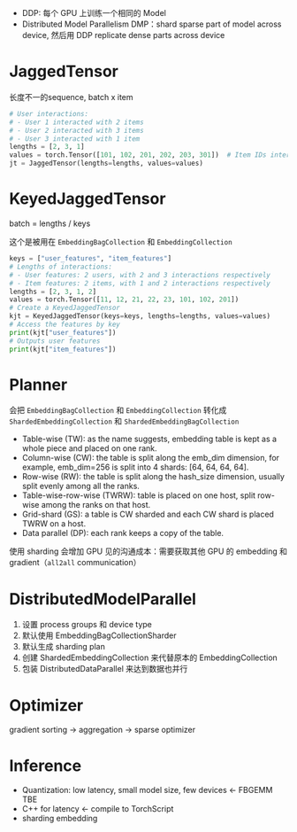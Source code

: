 - DDP: 每个 GPU 上训练一个相同的 Model
- Distributed Model Parallelism DMP：shard sparse part of model across device, 然后用 DDP replicate dense parts across device

# JaggedTensor

长度不一的sequence, batch x item

```python
# User interactions:
# - User 1 interacted with 2 items
# - User 2 interacted with 3 items
# - User 3 interacted with 1 item
lengths = [2, 3, 1]
values = torch.Tensor([101, 102, 201, 202, 203, 301])  # Item IDs interacted with
jt = JaggedTensor(lengths=lengths, values=values)
```

# KeyedJaggedTensor

batch = lengths / keys

这个是被用在 `EmbeddingBagCollection` 和 `EmbeddingCollection`

```python
keys = ["user_features", "item_features"]
# Lengths of interactions:
# - User features: 2 users, with 2 and 3 interactions respectively
# - Item features: 2 items, with 1 and 2 interactions respectively
lengths = [2, 3, 1, 2]
values = torch.Tensor([11, 12, 21, 22, 23, 101, 102, 201])
# Create a KeyedJaggedTensor
kjt = KeyedJaggedTensor(keys=keys, lengths=lengths, values=values)
# Access the features by key
print(kjt["user_features"])
# Outputs user features
print(kjt["item_features"])
```

# Planner

会把 `EmbeddingBagCollection` 和 `EmbeddingCollection` 转化成 `ShardedEmbeddingCollection` 和 `ShardedEmbeddingBagCollection`

- Table-wise (TW): as the name suggests, embedding table is kept as a whole piece and placed on one rank.
- Column-wise (CW): the table is split along the emb_dim dimension, for example, emb_dim=256 is split into 4 shards: [64, 64, 64, 64].
- Row-wise (RW): the table is split along the hash_size dimension, usually split evenly among all the ranks.
- Table-wise-row-wise (TWRW): table is placed on one host, split row-wise among the ranks on that host.
- Grid-shard (GS): a table is CW sharded and each CW shard is placed TWRW on a host.
- Data parallel (DP): each rank keeps a copy of the table.

使用 sharding 会增加 GPU 见的沟通成本：需要获取其他 GPU 的 embedding 和 gradient（`all2all` communication）

# DistributedModelParallel

1. 设置 process groups 和 device type
2. 默认使用 EmbeddingBagCollectionSharder
3. 默认生成 sharding plan
4. 创建 ShardedEmbeddingCollection 来代替原本的 EmbeddingCollection
5. 包装 DistributedDataParallel 来达到数据也并行

# Optimizer

gradient sorting -> aggregation -> sparse optimizer

# Inference

- Quantization: low latency, small model size, few devices <- FBGEMM TBE
- C++ for latency <- compile to TorchScript
- sharding embedding